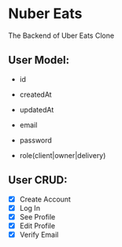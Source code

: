 # Nuber Eats

The Backend of Uber Eats Clone

## User Model:

- id
- createdAt
- updatedAt

- email
- password
- role(client|owner|delivery)

## User CRUD:

- [x] Create Account
- [x] Log In
- [x] See Profile
- [x] Edit Profile
- [x] Verify Email
